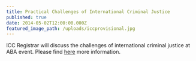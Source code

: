 ```yaml
---
title: Practical Challenges of International Criminal Justice
published: true
date: 2014-05-02T12:00:00.000Z
featured_image_path: /uploads/iccprovisional.jpg
---
```



ICC Registrar will discuss the challenges of international criminal justice at ABA event. Please find [here](https://www.international-criminal-justice-today.org/news/practical-challenges-of-international-criminal-justice/) more information.
